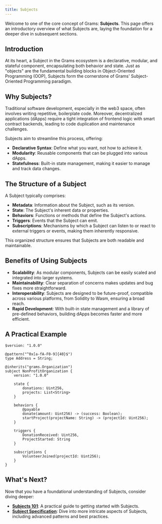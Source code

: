 ```yaml
---
title: Subjects
---
```


Welcome to one of the core concept of Grams: **Subjects**. This page offers an introductory overview of what Subjects are, laying the foundation for a deeper dive in subsequent sections.

## Introduction

At its heart, a Subject in the Grams ecosystem is a declarative, modular, and stateful component, encapsulating both behavior and state. Just as "objects" are the fundamental building blocks in Object-Oriented Programming (OOP), Subjects form the cornerstone of Grams' Subject-Oriented Programming paradigm.

## Why Subjects?

Traditional software development, especially in the web3 space, often involves writing repetitive, boilerplate code. Moreover, decentralized applications (dApps) require a tight integration of frontend logic with smart contract backends, leading to code duplication and maintenance challenges.

Subjects aim to streamline this process, offering:

- **Declarative Syntax**: Define what you want, not how to achieve it.
- **Modularity**: Reusable components that can be plugged into various dApps.
- **Statefulness**: Built-in state management, making it easier to manage and track data changes.

## The Structure of a Subject

A Subject typically comprises:

- **Metadata**: Information about the Subject, such as its version.
- **State**: The Subject's inherent data or properties.
- **Behaviors**: Functions or methods that define the Subject's actions.
- **Triggers**: Events that the Subject can emit.
- **Subscriptions**: Mechanisms by which a Subject can listen to or react to external triggers or events, making them inherently responsive.

This organized structure ensures that Subjects are both readable and maintainable.

## Benefits of Using Subjects

- **Scalability**: As modular components, Subjects can be easily scaled and integrated into larger systems.
- **Maintainability**: Clear separation of concerns makes updates and bug fixes more straightforward.
- **Interoperability**: Subjects are designed to be future-proof, compatible across various platforms, from Solidity to Wasm, ensuring a broad reach.
- **Rapid Development**: With built-in state management and a library of pre-defined behaviors, building dApps becomes faster and more efficient.

## A Practical Example

```
$version: "1.0.0"

@pattern("^0x[a-fA-F0-9]{40}$")
type Address = String;

@inherits("grams.Organization")
subject NonProfitOrganization {
    version: "1.0.0"

    state {
        donations: Uint256,
        projects: List<String>
    }

    behaviors {
        @payable
        donate(amount: Uint256) -> (success: Boolean);
        startProject(projectName: String) -> (projectId: Uint256);
    }

    triggers {
        DonationReceived: Uint256,
        ProjectStarted: String
    }

    subscriptions {
        VolunteerJoined(projectId: Uint256);
    }
}
```

## What's Next?

Now that you have a foundational understanding of Subjects, consider diving deeper:

- **[Subjects 101](/docs/develop/subjects/101.md)**: A practical guide to getting started with Subjects.
- **[Subject Specification](/docs/develop/subjects/specification/model.md)**: Dive into more intricate aspects of Subjects, including advanced patterns and best practices.
